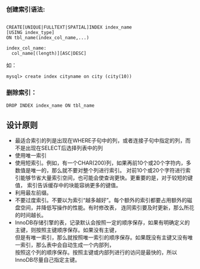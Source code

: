 ### 创建索引语法:
```

CREATE[UNIQUE|FULLTEXT|SPATIAL]INDEX index_name
[USING index_type]
ON tbl_name(index_col_name,...)

index_col_name:
  col_name[(length)][ASC|DESC]
```
如：
```
mysql> create index cityname on city (city(10))
```
### 删除索引：
```
DROP INDEX index_name ON tbl_name
```

## 设计原则
- 最适合索引的列是出现在WHERE子句中的列，或者连接子句中指定的列，而不是出现在SELECT后选择列表中的列  
- 使用唯一索引  
- 使用短索引。例如，有一个CHAR(200)列，如果再前10个或20个字符内，多数值是唯一的，那么就不要对整个列进行索引。
  对前10个或20个字符进行索引能够节省大量索引空间，也可能会使查询更快。更重要的是，对于较短的键值，
  索引告诉缓存中的块能容纳更多的键值。
- 利用最左前缀。  
- 不要过度索引。不要以为索引“越多越好”。每个额外的索引都要占用额外的磁盘空间，并降低写操作的性能。有时修改表，
  连同索引要及时更新，那么所花的时间越长。  
- InnoDB存储引擎的表，记录默认会按照一定的顺序保存，如果有明确定义的主键，则按照主键顺序保存。如果没有主键，  
  但是有唯一索引，那么就按照唯一索引的顺序保存。如果既没有主键又没有唯一索引，那么表中会自动生成一个内部列，  
  按照这个列的顺序保存。按照主键或内部列进行的访问是最快的，所以InnoDB尽量自己指定主键。
